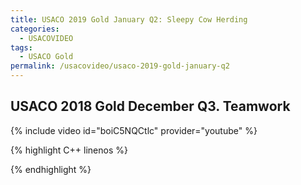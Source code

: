 ```yaml
---
title: USACO 2019 Gold January Q2: Sleepy Cow Herding
categories:
  - USACOVIDEO
tags:
  - USACO Gold
permalink: /usacovideo/usaco-2019-gold-january-q2
---
```

  
## USACO 2018 Gold December Q3. Teamwork
  
{% include video id="boiC5NQCtlc" provider="youtube" %}
  
  
{% highlight C++ linenos %}
  
{% endhighlight %}  


